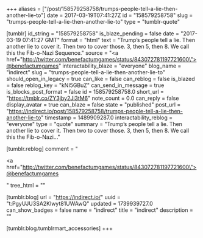 +++
aliases = ["/post/158579258758/trumps-people-tell-a-lie-then-another-lie-to"]
date = 2017-03-19T07:41:27Z
id = "158579258758"
slug = "trumps-people-tell-a-lie-then-another-lie-to"
type = "tumblr-quote"

[tumblr]
id_string = "158579258758"
is_blaze_pending = false
date = "2017-03-19 07:41:27 GMT"
format = "html"
text = "Trump&rsquo;s people tell a lie. Then another lie to cover it. Then two to cover those. 3, then 5, then 8. We call this the Fib-o-Nazi Sequence."
source = "<a href=\"http://twitter.com/benefactumgames/status/843072781197721600\">@benefactumgames</a>"
interactability_blaze = "everyone"
blog_name = "indirect"
slug = "trumps-people-tell-a-lie-then-another-lie-to"
should_open_in_legacy = true
can_like = false
can_reblog = false
is_blazed = false
reblog_key = "kNI5GBuZ"
can_send_in_message = true
is_blocks_post_format = false
id = 158579258758.0
short_url = "https://tmblr.co/ZY3jby2Ji3tM6"
note_count = 0.0
can_reply = false
display_avatar = true
can_blaze = false
state = "published"
post_url = "https://indirect.io/post/158579258758/trumps-people-tell-a-lie-then-another-lie-to"
timestamp = 1489909287.0
interactability_reblog = "everyone"
type = "quote"
summary = "Trump’s people tell a lie. Then another lie to cover it. Then two to cover those. 3, then 5, then 8. We call this the Fib-o-Nazi..."

[tumblr.reblog]
comment = "<p><a href=\"http://twitter.com/benefactumgames/status/843072781197721600\">@benefactumgames</a></p>"
tree_html = ""

[tumblr.blog]
url = "https://indirect.io/"
uuid = "t:PgyUJU3SA2Klwyt81UWAwQ"
updated = 1739939727.0
can_show_badges = false
name = "indirect"
title = "indirect"
description = ""

[tumblr.blog.tumblrmart_accessories]
+++
